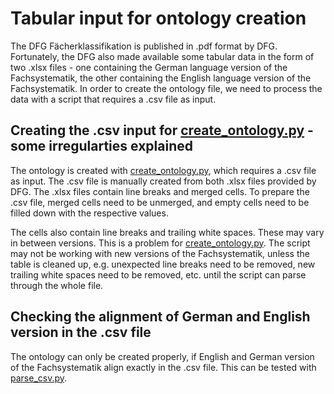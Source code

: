 # Tabular input for ontology creation

The DFG Fächerklassifikation is published in .pdf format by DFG. Fortunately, the DFG also made available some tabular data in the form of two .xlsx files - one containing the German language version of the Fachsystematik, the other containing the English language version of the Fachsystematik. In order to create the ontology file, we need to process the data with a script that requires a .csv file as input.

## Creating the .csv input for [create_ontology.py](/scripts/create_ontology.py) - some irregularties explained

The ontology is created with [create_ontology.py](/scripts/create_ontology.py), which requires a .csv file as input. The .csv file is manually created from both .xlsx files provided by DFG. The .xlsx files contain line breaks and merged cells. To prepare the .csv file, merged cells need to be unmerged, and empty cells need to be filled down with the respective values.

The cells also contain line breaks and trailing white spaces. These may vary in between versions. This is a problem for [create_ontology.py](/scripts/create_ontology.py). The script may not be working with new versions of the Fachsystematik, unless the table is cleaned up, e.g. unexpected line breaks need to be removed, new trailing white spaces need to be removed, etc. until the script can parse through the whole file.

## Checking the alignment of German and English version in the .csv file

The ontology can only be created properly, if English and German version of the Fachsystematik align exactly in the .csv file. This can be tested with [parse_csv.py](/scripts/parse_csv.py).
